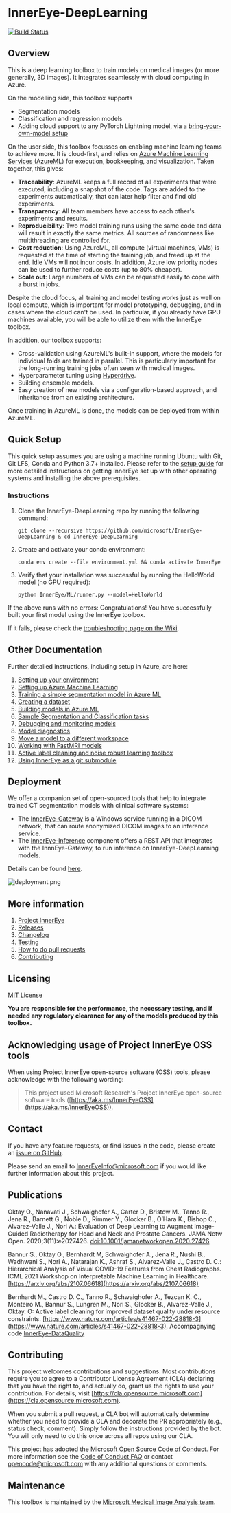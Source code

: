 # InnerEye-DeepLearning

[![Build Status](https://innereye.visualstudio.com/InnerEye/_apis/build/status/InnerEye-DeepLearning/InnerEye-DeepLearning-PR?branchName=main)](https://innereye.visualstudio.com/InnerEye/_build?definitionId=112&branchName=main)

## Overview

This is a deep learning toolbox to train models on medical images (or more generally, 3D images).
It integrates seamlessly with cloud computing in Azure.

On the modelling side, this toolbox supports

- Segmentation models
- Classification and regression models
- Adding cloud support to any PyTorch Lightning model, via a [bring-your-own-model setup](bring_your_own_model.md)

On the user side, this toolbox focusses on enabling machine learning teams to achieve more. It is cloud-first, and
relies on [Azure Machine Learning Services (AzureML)](https://docs.microsoft.com/en-gb/azure/machine-learning/) for execution,
bookkeeping, and visualization. Taken together, this gives:

- **Traceability**: AzureML keeps a full record of all experiments that were executed, including a snapshot of
the code. Tags are added to the experiments automatically, that can later help filter and find old experiments.
- **Transparency**: All team members have access to each other's experiments and results.
- **Reproducibility**: Two model training runs using the same code and data will result in exactly the same metrics. All
 sources of randomness like multithreading are controlled for.
- **Cost reduction**: Using AzureML, all compute (virtual machines, VMs) is requested at the time of starting the
training job, and freed up at the end. Idle VMs will not incur costs. In addition, Azure low priority
nodes can be used to further reduce costs (up to 80% cheaper).
- **Scale out**: Large numbers of VMs can be requested easily to cope with a burst in jobs.

Despite the cloud focus, all training and model testing works just as well on local compute, which is important for
model prototyping, debugging, and in cases where the cloud can't be used. In particular, if you already have GPU
machines available, you will be able to utilize them with the InnerEye toolbox.

In addition, our toolbox supports:

- Cross-validation using AzureML's built-in support, where the models for
individual folds are trained in parallel. This is particularly important for the long-running training jobs
often seen with medical images.
- Hyperparameter tuning using
[Hyperdrive](https://docs.microsoft.com/en-us/azure/machine-learning/how-to-tune-hyperparameters).
- Building ensemble models.
- Easy creation of new models via a configuration-based approach, and inheritance from an existing
architecture.

Once training in AzureML is done, the models can be deployed from within AzureML.

## Quick Setup

This quick setup assumes you are using a machine running Ubuntu with Git, Git LFS, Conda and Python 3.7+ installed. Please refer to the [setup guide](environment.md) for more detailed instructions on getting InnerEye set up with other operating systems and installing the above prerequisites.

### Instructions

1. Clone the InnerEye-DeepLearning repo by running the following command:

   ```shell
   git clone --recursive https://github.com/microsoft/InnerEye-DeepLearning & cd InnerEye-DeepLearning
   ```

2. Create and activate your conda environment:

   ```shell
   conda env create --file environment.yml && conda activate InnerEye
   ```

3. Verify that your installation was successful by running the HelloWorld model (no GPU required):

   ```shell
   python InnerEye/ML/runner.py --model=HelloWorld
   ```

If the above runs with no errors: Congratulations! You have successfully built your first model using the InnerEye toolbox.

If it fails, please check the
[troubleshooting page on the Wiki](https://github.com/microsoft/InnerEye-DeepLearning/wiki/Issues-with-code-setup-and-the-HelloWorld-model).

## Other Documentation

Further detailed instructions, including setup in Azure, are here:

1. [Setting up your environment](environment.md)
1. [Setting up Azure Machine Learning](setting_up_aml.md)
1. [Training a simple segmentation model in Azure ML](hello_world_model.md)
1. [Creating a dataset](creating_dataset.md)
1. [Building models in Azure ML](building_models.md)
1. [Sample Segmentation and Classification tasks](sample_tasks.md)
1. [Debugging and monitoring models](debugging_and_monitoring.md)
1. [Model diagnostics](model_diagnostics.md)
1. [Move a model to a different workspace](move_model.md)
1. [Working with FastMRI models](fastmri.md)
1. [Active label cleaning and noise robust learning toolbox](https://github.com/microsoft/InnerEye-DeepLearning/blob/1606729c7a16e1bfeb269694314212b6e2737939/InnerEye-DataQuality/README.md)
1. [Using InnerEye as a git submodule](innereye_as_submodule.md)

## Deployment

We offer a companion set of open-sourced tools that help to integrate trained CT segmentation models with clinical
software systems:

- The [InnerEye-Gateway](https://github.com/microsoft/InnerEye-Gateway) is a Windows service running in a DICOM network,
that can route anonymized DICOM images to an inference service.
- The [InnerEye-Inference](https://github.com/microsoft/InnerEye-Inference) component offers a REST API that integrates
with the InnnEye-Gateway, to run inference on InnerEye-DeepLearning models.

Details can be found [here](deploy_on_aml.md).

![deployment.png](../images/deployment.png)

## More information

1. [Project InnerEye](https://www.microsoft.com/en-us/research/project/medical-image-analysis/)
1. [Releases](releases.md)
1. [Changelog](CHANGELOG.md)
1. [Testing](testing.md)
1. [How to do pull requests](pull_requests.md)
1. [Contributing](contributing.md)

## Licensing

[MIT License](https://github.com/microsoft/InnerEye-DeepLearning/blob/main/LICENSE)

**You are responsible for the performance, the necessary testing, and if needed any regulatory clearance for
 any of the models produced by this toolbox.**

## Acknowledging usage of Project InnerEye OSS tools

When using Project InnerEye open-source software (OSS) tools, please acknowledge with the following wording:

> This project used Microsoft Research's Project InnerEye open-source software tools ([https://aka.ms/InnerEyeOSS](https://aka.ms/InnerEyeOSS)).

## Contact

If you have any feature requests, or find issues in the code, please create an
[issue on GitHub](https://github.com/microsoft/InnerEye-DeepLearning/issues).

Please send an email to InnerEyeInfo@microsoft.com if you would like further information about this project.

## Publications

Oktay O., Nanavati J., Schwaighofer A., Carter D., Bristow M., Tanno R., Jena R., Barnett G., Noble D., Rimmer Y., Glocker B., O’Hara K., Bishop C., Alvarez-Valle J., Nori A.: Evaluation of Deep Learning to Augment Image-Guided Radiotherapy for Head and Neck and Prostate Cancers. JAMA Netw Open. 2020;3(11):e2027426. [doi:10.1001/jamanetworkopen.2020.27426](https://pubmed.ncbi.nlm.nih.gov/33252691/)

Bannur S., Oktay O., Bernhardt M, Schwaighofer A., Jena R., Nushi B., Wadhwani S., Nori A., Natarajan K., Ashraf S., Alvarez-Valle J., Castro D. C.: Hierarchical Analysis of Visual COVID-19 Features from Chest Radiographs. ICML 2021 Workshop on Interpretable Machine Learning in Healthcare. [https://arxiv.org/abs/2107.06618](https://arxiv.org/abs/2107.06618)

Bernhardt M., Castro D. C., Tanno R., Schwaighofer A., Tezcan K. C., Monteiro M., Bannur S., Lungren M., Nori S., Glocker B., Alvarez-Valle J., Oktay. O: Active label cleaning for improved dataset quality under resource constraints. [https://www.nature.com/articles/s41467-022-28818-3](https://www.nature.com/articles/s41467-022-28818-3). Accompagnying code [InnerEye-DataQuality](https://github.com/microsoft/InnerEye-DeepLearning/blob/1606729c7a16e1bfeb269694314212b6e2737939/InnerEye-DataQuality/README.md)

## Contributing

This project welcomes contributions and suggestions.  Most contributions require you to agree to a
Contributor License Agreement (CLA) declaring that you have the right to, and actually do, grant us
the rights to use your contribution. For details, visit [https://cla.opensource.microsoft.com](https://cla.opensource.microsoft.com).

When you submit a pull request, a CLA bot will automatically determine whether you need to provide
a CLA and decorate the PR appropriately (e.g., status check, comment). Simply follow the instructions
provided by the bot. You will only need to do this once across all repos using our CLA.

This project has adopted the [Microsoft Open Source Code of Conduct](https://opensource.microsoft.com/codeofconduct/).
For more information see the [Code of Conduct FAQ](https://opensource.microsoft.com/codeofconduct/faq/) or
contact [opencode@microsoft.com](mailto:opencode@microsoft.com) with any additional questions or comments.

## Maintenance

This toolbox is maintained by the [Microsoft Medical Image Analysis team](https://www.microsoft.com/en-us/research/project/medical-image-analysis/).
